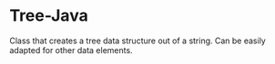 # Tree-Java
Class that creates a tree data structure out of a string. Can be easily adapted for other data elements.

